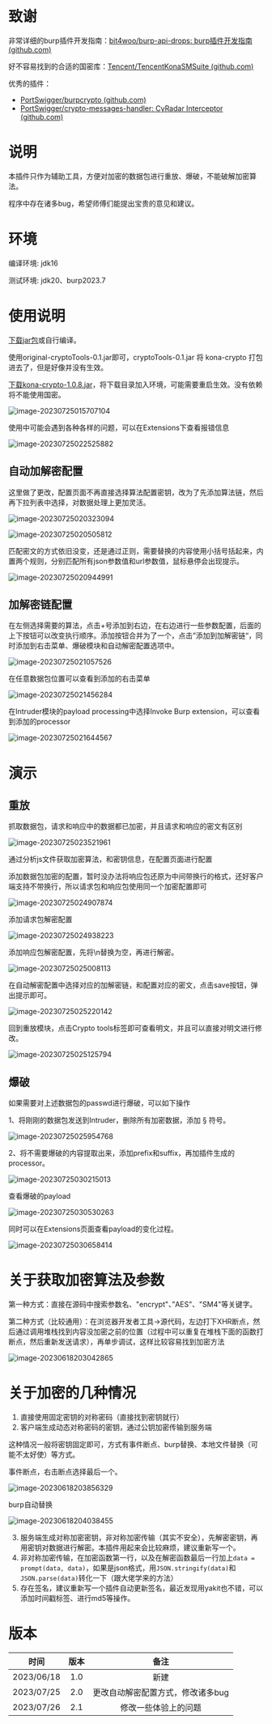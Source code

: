 # 致谢

非常详细的burp插件开发指南：[bit4woo/burp-api-drops: burp插件开发指南 (github.com)](https://github.com/bit4woo/burp-api-drops)

好不容易找到的合适的国密库：[Tencent/TencentKonaSMSuite (github.com)](https://github.com/Tencent/TencentKonaSMSuite)

优秀的插件：

- [PortSwigger/burpcrypto (github.com)](https://github.com/portswigger/burpcrypto)
- [PortSwigger/crypto-messages-handler: CyRadar Interceptor (github.com)](https://github.com/portswigger/crypto-messages-handler)

# 说明

本插件只作为辅助工具，方便对加密的数据包进行重放、爆破，不能破解加密算法。

程序中存在诸多bug，希望师傅们能提出宝贵的意见和建议。

# 环境

编译环境: jdk16

测试环境: jdk20、burp2023.7

# 使用说明

[下载jar包](https://github.com/burp-ext-CryptoTools/CryptoTools/releases/tag/2.1)或自行编译。

使用original-cryptoTools-0.1.jar即可，cryptoTools-0.1.jar 将 kona-crypto 打包进去了，但是好像并没有生效。

[下载kona-crypto-1.0.8.jar](https://github.com/Tencent/TencentKonaSMSuite/releases/download/v1.0.8/kona-crypto-1.0.8.jar)，将下载目录加入环境，可能需要重启生效。没有依赖将不能使用国密。

![image-20230725015707104](./assets/image-20230725015707104.png)

使用中可能会遇到各种各样的问题，可以在Extensions下查看报错信息

![image-20230725022525882](./assets/image-20230725022525882.png)

## 自动加解密配置

这里做了更改，配置页面不再直接选择算法配置密钥，改为了先添加算法链，然后再下拉列表中选择，对数据处理上更加灵活。

![image-20230725020323094](./assets/image-20230725020323094.png)

![image-20230725020505812](./assets/image-20230725020505812.png)

匹配密文的方式依旧没变，还是通过正则，需要替换的内容使用小括号括起来，内置两个规则，分别匹配所有json参数值和url参数值，鼠标悬停会出现提示。

![image-20230725020944991](./assets/image-20230725020944991.png)

## 加解密链配置

在左侧选择需要的算法，点击+号添加到右边，在右边进行一些参数配置，后面的上下按钮可以改变执行顺序。添加按钮合并为了一个，点击”添加到加解密链“，同时添加到右击菜单、爆破模块和自动解密配置选项中。

![image-20230725021057526](./assets/image-20230725021057526.png)

在任意数据包位置可以查看到添加的右击菜单

![image-20230725021456284](./assets/image-20230725021456284.png)

在Intruder模块的payload processing中选择Invoke Burp extension，可以查看到添加的processor

![image-20230725021644567](./assets/image-20230725021644567.png)

# 演示

## 重放

抓取数据包，请求和响应中的数据都已加密，并且请求和响应的密文有区别

![image-20230725023521961](./assets/image-20230725023521961.png)

通过分析js文件获取加密算法，和密钥信息，在配置页面进行配置

添加数据包加密的配置，暂时没办法将响应包还原为中间带换行的格式，还好客户端支持不带换行，所以请求包和响应包使用同一个加密配置即可

![image-20230725024907874](./assets/image-20230725024907874.png)

添加请求包解密配置

![image-20230725024938223](./assets/image-20230725024938223.png)

添加响应包解密配置，先将\n替换为空，再进行解密。

![image-20230725025008113](./assets/image-20230725025008113.png)

在自动解密配置中选择对应的加解密链，和配置对应的密文，点击save按钮，弹出提示即可。

![image-20230725025220142](./assets/image-20230725025220142.png)

回到重放模块，点击Crypto tools标签即可查看明文，并且可以直接对明文进行修改。

![image-20230725025125794](./assets/image-20230725025125794.png)

## 爆破

如果需要对上述数据包的passwd进行爆破，可以如下操作

1、将刚刚的数据包发送到Intruder，删除所有加密数据，添加 § 符号。

![image-20230725025954768](./assets/image-20230725025954768.png)

2、将不需要爆破的内容提取出来，添加prefix和suffix，再加插件生成的processor。

![image-20230725030215013](./assets/image-20230725030215013.png)

查看爆破的payload

![image-20230725030530263](./assets/image-20230725030530263.png)

同时可以在Extensions页面查看payload的变化过程。

![image-20230725030658414](./assets/image-20230725030658414.png)

# 关于获取加密算法及参数

第一种方式：直接在源码中搜索参数名、"encrypt"、”AES"、"SM4"等关键字。

第二种方式（比较通用）：在浏览器开发者工具->源代码，左边打下XHR断点，然后通过调用堆栈找到内容没加密之前的位置（过程中可以重复在堆栈下面的函数打断点，然后重新发送请求），再单步调试，这样比较容易找到加密方法

![image-20230618203042865](./assets/image-20230618203042865.png)

# 关于加密的几种情况

1. 直接使用固定密钥的对称密码（直接找到密钥就行）
2. 客户端生成动态对称密码的密钥，通过公钥加密传输到服务端

这种情况一般将密钥固定即可，方式有事件断点、burp替换、本地文件替换（可能不太好使）等方式。

事件断点，右击断点选择最后一个。

![image-20230618203856329](./assets/image-20230618203856329.png)

burp自动替换

![image-20230618204038455](./assets/image-20230618204038455.png)

3. 服务端生成对称加密密钥，非对称加密传输（其实不安全），先解密密钥，再用密钥对数据进行解密。本插件用起来会比较麻烦，建议重新写一个。
4. 非对称加密传输，在加密函数第一行，以及在解密函数最后一行加上`data = prompt(data, data)`，如果是json格式，用`JSON.stringify(data)`和`JSON.parse(data)`转化一下（跟大佬学来的方法）
5. 存在签名，建议重新写一个插件自动更新签名，最近发现用yakit也不错，可以添加时间戳标签、进行md5等操作。

# 版本

|     时间     | 版本  |         备注         |
|:----------:|:---:|:------------------:|
| 2023/06/18 | 1.0 |         新建         |
| 2023/07/25 | 2.0 | 更改自动解密配置方式，修改诸多bug |
| 2023/07/26 | 2.1 |     修改一些体验上的问题     |
